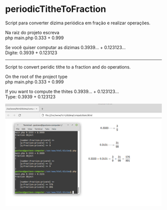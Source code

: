 # periodicTitheToFraction
Script para converter dizima periódica em fração e realizar operações.

Na raiz do projeto escreva 
<br>php main.php 0.333 + 0.999

Se você quiser computar as dizimas 0.3939... + 0.123123... 
<br>Digite: 0.3939 + 0.123123

<hr>

Script to convert peridic tithe to a fraction and do operations.

On the root of the project type 
<br>php main.php 0.333 + 0.999

If you want to compute the thites 0.3939... + 0.123123...
<br>Type: 0.3939 + 0.123123

<img src="example.png" />
